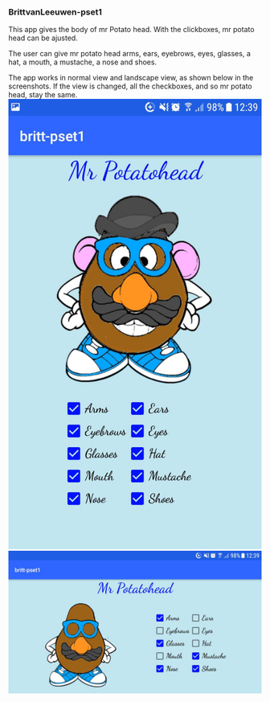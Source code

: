 ### BrittvanLeeuwen-pset1

This app gives the body of mr Potato head. With the clickboxes, mr potato head can be ajusted.

The user can give mr potato head arms, ears, eyebrows, eyes, glasses, a hat, a mouth, a mustache, a nose and shoes.

The app works in normal view and landscape view, as shown below in the screenshots.
If the view is changed, all the checkboxes, and so mr potato head, stay the same.
![alt text](doc/potatohead_screenshot.jpg)
![alt text](doc/potatohead_screenshot_land.jpg)
